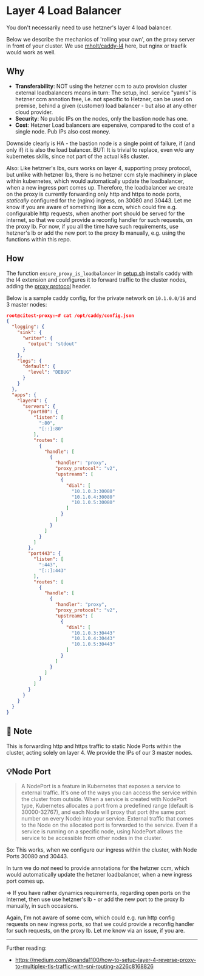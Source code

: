 # Layer 4 Load Balancer

You don't necessarily need to use hetzner's layer 4 load balancer. 

Below we describe the mechanics of 'rolling your own', on the proxy server in front of your cluster. We use [mholt/caddy-l4][cl4] here, but nginx or traefik would work as well.

## Why

- **Transferability**: NOT using the hetzner ccm to auto provision cluster external loadbalancers means in turn: The setup, incl. service "yamls" is hetzner ccm annotion free, i.e. not specific to Hetzner, can be used on premise, behind a given (customer) load balancer - but also at any other cloud provider.
- **Security**: No public IPs on the nodes, only the bastion node has one.
- **Cost**: Hetzner Load balancers are expensive, compared to the cost of a single node. Pub IPs also cost money.

Downside clearly is HA - the bastion node is a single point of failure, if (and only if) it is also the load balancer. BUT: It is trivial to replace, even w/o any kubernetes skills, since not part of the actual k8s cluster.

Also: Like hetzner's lbs, ours works on  layer 4, supporting proxy protocol, but unlike with hetzner lbs, there is no hetzner ccm style machinery in place within kubernetes, which would automatically update the loadbalancer, when a new ingress port comes up. Therefore, the loadbalancer we create on the proxy is currently forwarding only http and https to node ports, _statically_ configured for the (nginx) ingress, on 30080 and 30443. Let me know if you are aware of something like a ccm, which could fire e.g. configurable http requests, when another port should be served for the internet, so that we could provide a reconfig handler for such requests, on the proxy lb. For now, if you all the time have such requirements, use hetzner's lb or add the new port to the proxy lb manually, e.g. using the functions within this repo.

## How

The function `ensure_proxy_is_loadbalancer` in [setup.sh](../setup.sh) installs caddy with the l4 extension and configures it to forward traffic to the cluster nodes, adding the [proxy protocol](https://www.haproxy.com/blog/use-the-proxy-protocol-to-preserve-a-clients-ip-address) header.

Below is a sample caddy config, for the private network on `10.1.0.0/16` and 3 master nodes:


```json
root@citest-proxy:~# cat /opt/caddy/config.json
{
  "logging": {
    "sink": {
      "writer": {
        "output": "stdout"
      }
    },
    "logs": {
      "default": {
        "level": "DEBUG"
      }
    }
  },
  "apps": {
    "layer4": {
      "servers": {
        "port80": {
          "listen": [
            ":80",
            "[::]:80"
          ],
          "routes": [
            {
              "handle": [
                {
                  "handler": "proxy",
                  "proxy_protocol": "v2",
                  "upstreams": [
                    {
                      "dial": [
                        "10.1.0.3:30080"
                        "10.1.0.4:30080"
                        "10.1.0.5:30080"
                      ]
                    }
                  ]
                }
              ]
            }
          ]
        },
        "port443": {
          "listen": [
            ":443",
            "[::]:443"
          ],
          "routes": [
            {
              "handle": [
                {
                  "handler": "proxy",
                  "proxy_protocol": "v2",
                  "upstreams": [
                    {
                      "dial": [
                        "10.1.0.3:30443"
                        "10.1.0.4:30443"
                        "10.1.0.5:30443"
                      ]
                    }
                  ]
                }
              ]
            }
          ]
        }
      }
    }
  }
}

```

## 📝 Note

This is forwarding http and https traffic to static Node Ports within the cluster, acting solely on layer 4. We provide the IPs of our 3 master nodes. 

## 💡Node Port

> A NodePort is a feature in Kubernetes that exposes a service to external traffic. It's one of the ways you can access the service within the cluster from outside.
> When a service is created with NodePort type, Kubernetes allocates a port from a predefined range (default is 30000-32767), and each Node will proxy that port (the same port number on every Node) into your service.
> External traffic that comes to the Node on the allocated port is forwarded to the service. Even if a service is running on a specific node, using NodePort allows the service to be accessible from other nodes in the cluster.

So: This works, when we configure our ingress within the cluster, with Node Ports 30080 and 30443.

In turn we do _not_ need to provide annotations for the hetzner ccm, which would automatically update the hetzner loadbalancer, when a new ingress port comes up.

=> If you have rather dynamics requirements, regarding open ports on the Internet, then use use hetzner's lb - or add the new port to the proxy lb manually, in such occasions.

Again, I'm not aware of some ccm, which could e.g. run http config requests on new ingress ports, so that we could provide a reconfig handler for such requests, on the proxy lb. Let me know via an issue, if you are.

---

Further reading: 

- https://medium.com/@panda1100/how-to-setup-layer-4-reverse-proxy-to-multiplex-tls-traffic-with-sni-routing-a226c8168826

[cl4]: https://github.com/mholt/caddy-l4
